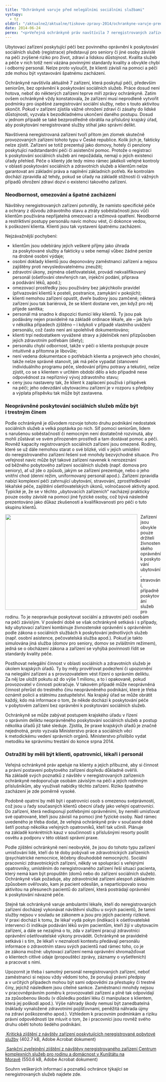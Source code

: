 ```yaml
---
title: "Ochránkyně varuje před nelegálními sociálními službami"
vystupy:
  - tz
oldUrl: "/aktualne2/aktualne/tiskove-zpravy-2014/ochrankyne-varuje-pred-nelegalnimi-socialnimi-sluzbami/"
date: 2014-06-24
perex: "<p>Veřejná ochránkyně práv navštívila 7 neregistrovaných zařízení poskytujících sociální služby a zjistila neodbornou péči, omezování klientů v pohybu, podávání léků podle uvážení personálu, zdravotní úkony prováděné nekvalifikovaným personálem a řadu dalších nedostatků, které v souhrnu představují špatné zacházení. Varuje proto veřejnost před nejrůznějšími ubytovacími zařízeními, která porušují zákon, nemají potřebná oprávnění, a přesto sociální a ošetřovatelskou péči poskytují.</p>"
---
```


<!-- imported from the old website -->

<p>Ubytovací zařízení poskytující péči bez povinného oprávnění k poskytování sociálních služeb (registrace) představují pro seniory či jiné osoby závislé na péči zvýšené riziko pro život, zdraví a lidskou důstojnost. Kvalita služeb a péče v nich totiž není vázána povinnými standardy kvality a obvykle chybí i odborný personál. Nelze proto vyloučit, že klienti závislí na pomoci a péči zde mohou být vystavováni špatnému zacházení. </p><p>Ochránkyně navštívila aktuálně 7 zařízení, která poskytují péči, především seniorům, bez oprávnění k poskytování sociálních služeb. Práce dosud není hotova, neboť do některých zařízení teprve míří zprávy ochránkyně. Zatím ovšem ochránkyně vždy konstatovala, že zařízení musí neprodleně vytvořit podmínky pro úspěšné zaregistrování sociální služby, nebo s touto aktivitou skončit. Pokud v zařízení zjistila vážné ohrožení zdraví či zásahy do lidské důstojnosti, vyzvala k bezodkladnému ukončení daného postupu. Dosud v jednom případě se také bezprostředně obrátila na příslušný krajský úřad, aby poskytování neregistrované služby stíhal jako správní delikt.</p><p>Navštívená neregistrovaná zařízení tvoří přitom jen zlomek skutečně provozovaných zařízení tohoto typu v České republice. Kolik jich je, fakticky nelze zjistit. Zařízení se totiž prezentují jako domovy, hotely či penziony poskytující nadstandardní péči či asistenční pomoc. Protože o registraci k poskytování sociálních služeb ani nepožádala, nemají o jejich existenci úřady přehled. Péče o klienty jde tedy mimo rámec jakékoli veřejné kontroly v oblasti poskytování sociálních a zdravotních služeb a klientům nelze garantovat ani základní práva a naplnění základních potřeb. Ke kontrolám dochází zpravidla až tehdy, pokud se úřady na základě stížností či vážných případů ohrožení zdraví dozví o existenci takového zařízení.</p><h3>Neodbornost, omezování a špatné zacházení</h3><p>Návštěvy neregistrovaných zařízení potvrdily, že namísto specifické péče a ochrany z důvodu zdravotního stavu a ztráty soběstačnosti jsou vůči klientům používána nepřijatelná omezovací a režimová opatření. Neodborné a restriktivní postupy personálu navíc mohou vést, či dokonce vedou, k poškození klienta. Klienti jsou tak vystaveni špatnému zacházení.</p><p>Nejzávažnější pochybení:</p><ul><li>klientům jsou odebírány jejich veškeré příjmy jako úhrada za poskytované služby a fakticky u sebe nemají vůbec žádné peníze na drobné osobní výdaje; </li><li>osobní doklady klientů jsou deponovány zaměstnanci zařízení a nejsou zajištěny proti nevysledovatelnému zneužití;</li><li>zdravotní úkony, zejména ošetřovatelské, provádí nekvalifikovaný personál (ošetřování otevřených ran, injekční podání, příprava a podávání léků, apod.);</li><li>omezovací prostředky jsou používány bez jakýchkoliv pravidel (přivazování klientů k posteli, postranice, zamykání v pokojích);</li><li>klienti nemohou zařízení opustit, dveře budovy jsou zamčené; některá zařízení jsou tak bariérová, že se klient dostane ven, jen když pro něj přijede sanitka; </li><li>personál má snadno k dispozici tlumicí léky klientů. Ty jsou pak podávány nejen pravidelně na základě ordinace lékaře, ale – jak bylo v několika případech zjištěno – i kdykoli v případě vlastního uvážení personálu, což často není ani spolehlivě dokumentováno;</li><li>klienti trpí nedostatkem vyvážené stravy a jídelníček není přizpůsoben jejich zdravotním potřebám (diety);</li><li>personálu chybí odbornost, takže v péči o klienta postupuje pouze intuitivně a přítomna je libovůle;</li><li>není vedena dokumentace o potřebách klienta a projevech jeho chování, takže nelze správně stanovit, jak má péče vypadat (stanovení individuálního programu péče, sledování příjmu potravy a tekutin), nelze zjistit, co se s klientem v určitém období dělo a kdo případně nese odpovědnost za nepříznivý vývoj zdravotního stavu;</li><li>ceny jsou nastaveny tak, že klient k zaplacení používá i příspěvek na péči; jeho odevzdání ubytovacímu zařízení je v rozporu s předpisy a výplata příspěvku tak může být zastavena.</li></ul><h3>Neoprávněné poskytování sociálních služeb může být i trestným činem</h3><p>Podle ochránkyně je důvodem rozvoje tohoto druhu podnikání nedostatek sociálních služeb a velká poptávka po nich. Síť pomoci seniorům, lidem s narušenou soběstačností či nemocným není dostatečně rozvinutá, aby mohli zůstávat ve svém přirozeném prostředí a tam dostávat pomoc a péči. Rovněž kapacity registrovaných sociálních zařízení jsou omezené. Rodiny, které se už dále nemohou starat o své blízké, vidí v jejich umístění do neregistrovaného zařízení řešení své mnohdy bezvýchodné situace. Pro veřejnost navíc může být takové zařízení navenek k nerozeznání od běžného pobytového zařízení sociálních služeb (např. domova pro seniory), ať už jde o způsob, jakým se zařízení prezentuje, nebo o jeho vnitřní chod (denní režim, uniformovaný personál apod.). Zařízení zpravidla nabízí komplexní péči zahrnující ubytování, stravování, zprostředkování lékařské péče, zajištění ošetřovatelských úkonů, volnočasové aktivity apod. Typické je, že se v těchto „ubytovacích zařízeních“ nacházejí prakticky pouze osoby závislé na pomoci jiné fyzické osoby, což bývá následně prezentováno jako důkaz zkušenosti a kvalifikovanosti pro péči o tuto skupinu klientů. </p><p><img src="/uploads-import/uploads/RTEmagicC_elderly.jpg.jpg" style="FLOAT: left; PADDING-RIGHT: 10px" height="309" width="428" alt="" />Zařízení jsou obvykle pouze držiteli živnostenského oprávnění k poskytování ubytování, stravování, případně poskytování služeb pro rodinu. To je neopravňuje poskytovat sociální a zdravotní péči osobám na péči závislým. V poslední době se však ochránkyně setkává i s případy, kdy ubytovací zařízení kombinuje živnostenské oprávnění s oprávněním podle zákona o sociálních službách k poskytování jednotlivých služeb (např. osobní asistence, pečovatelská služba apod.). Pokud je takto simulována jiná služba (domov pro seniory, domov se zvláštním režimem), jedná se o obcházení zákona a zařízení se vyhýbá povinnosti řídit se standardy kvality péče. </p><p>Postihovat nelegální činnost v oblasti sociálních a zdravotních služeb je úkolem krajských úřadů. Ty by měly prověřovat podezření či upozornění na nelegální zařízení a s provozovatelem vést řízení o správním deliktu. Za něj lze uložit pokutu až do výše 1 milionu, a to i opakovaně, pokud provozovatel v činnosti pokračuje. V takovém případě může neoprávněná činnost přerůst do trestného činu neoprávněného podnikání, které je třeba oznámit policii a státnímu zastupitelství. Na krajský úřad se může obrátit každý, kdo má informace o tom, že někde dochází k poskytování péče v pobytovém zařízení bez oprávnění k poskytování sociálních služeb.</p><p>Ochránkyně se může zabývat postupem krajského úřadu v řízení o správním deliktu neoprávněného poskytování sociálních služeb a postup několika úřadů již také sleduje. Zjistila, že praxe krajských úřadů je značně nejednotná, proto vyzvala Ministerstvo práce a sociálních věcí k metodickému vedení správních orgánů. Ministerstvo přislíbilo vydat metodiku ke správnímu trestání do konce srpna 2014.</p><h3>Ostražití by měli být klienti, opatrovníci, lékaři i personál</h3><p>Veřejná ochránkyně práv apeluje na klienty a jejich příbuzné, aby si činnost a právní postavení pobytového zařízení dopředu důkladně ověřili. Na základě svých poznatků z návštěv v neregistrovaných zařízeních ochránkyně nedoporučuje osobám závislým na péči a jejich rodinným příslušníkům, aby využívali nabídky těchto zařízení. Riziko špatného zacházení je zde poměrně vysoké.</p><p>Podobně opatrní by měli být i opatrovníci osob s omezenou svéprávností, což jsou u řady současných klientů obecní úřady jako veřejní opatrovníci. Do zařízení, která nedisponují potřebnými oprávněními, by neměli umisťovat své opatrované, kteří jsou závislí na pomoci jiné fyzické osoby. Nad rámec uvedeného je třeba dodat, že veřejná ochránkyně práv v současné době šetří postup několika veřejných opatrovníků, kteří tak učinili. Plánuje na základě konkrétních kauz v součinnosti s příslušnými resorty posílit osvětu a podporu v této oblasti správní praxe.</p><p>Podle zjištění ochránkyně není neobvyklé, že jsou do tohoto typu zařízení umisťováni lidé, kteří do té doby pobývali ve zdravotnických zařízeních (psychiatrické nemocnice, léčebny dlouhodobě nemocných). Sociální pracovníci zdravotnických zařízení, někdy ve spolupráci s veřejnými opatrovníky, umístěním do neregistrovaného zařízení řeší situaci pacienta, který nemá kam být propuštěn (domů nebo do zařízení sociálních služeb). Ochránkyně však požaduje, aby zdravotnické zařízení alespoň základním způsobem ověřovalo, kam je pacient odesílán, a neparticipovalo svou aktivitou na přesunech pacientů do zařízení, která postrádají oprávnění k poskytování návazné péče.</p><p>Stejně tak ochránkyně varuje ambulantní lékaře, kteří do neregistrovaných zařízení docházejí vykonávat návštěvní službu u svých pacientů, že tamní služby nejsou v souladu se zákonem a jsou pro jejich pacienty rizikové. V praxi dochází k tomu, že lékař vydá pokyn (indikaci) k ošetřovatelské intervenci či indikuje podávání léků svým pacientům, kteří žijí v ubytovacím zařízení, a dále se nezajímá o to, zda v zařízení pracují zdravotníci oprávnění ošetřovatelské výkony provádět. Ochránkyně se pravidelně setkává i s tím, že lékaři v neznalosti kontextu předávají personálu informace o zdravotním stavu svých pacientů nad rámec toho, co je ze zákona možné: ubytovací zařízení nemá oprávnění shromažďovat o klientech citlivé údaje (propouštěcí zprávy, záznamy o vyšetřeních) a pracovat s nimi.</p><p>Upozornit je třeba i samotný personál neregistrovaných zařízení, neboť zaměstnanci si nejsou vždy vědomi toho, že porušují právní předpisy a v určitých případech mohou být sami odpovědni za přestupky či trestné činy, jejichž následkem jsou citelné sankce. Zaměstnanci mnohdy nejsou v pracovněprávním poměru k provozovateli zařízení a plně tak odpovídají za způsobenou škodu (v důsledku podání léku či manipulace s klientem, která jej poškodí apod.). Výše náhrady škody nemusí být zanedbatelná (náklady vynaložené zdravotními pojišťovnami, peněžitá náhrada újmy na zdraví poškozeného apod.). Vzhledem k pracovním podmínkám a riziku právní odpovědnosti lze mluvit o tom, že i pracovníci jsou rovněž svého druhu obětí tohoto šedého podnikání.</p><p><a title="Otevření do nového okna" href="/uploads-importochrana_osob/ZARIZENI/Socialni_sluzby/Kriticka-zjisteni.pdf" target="_blank"><img alt="" src="https://test.ochrance.cz/typo3/ext/od_linkdesc/icons/pdf.gif" class="od_linkdesc_icon" /> Kritická zjištění z návštěv zařízení poskytujících neregistrované pobytové služby</a> (402.7 kB, Adobe Acrobat dokument)</p><p><a title="Otevření do nového okna" href="/uploads-importochrana_osob/ZARIZENI/Socialni_sluzby/Kunstat_ZZ.pdf" target="_blank"><img alt="" src="https://test.ochrance.cz/typo3/ext/od_linkdesc/icons/pdf.gif" class="od_linkdesc_icon" /> Sankční zveřejnění zjištění z návštěvy neregistrovaného zařízení Centrum komplexních služeb pro rodinu a domácnost v Kunštátu na Moravě</a> (550.6 kB, Adobe Acrobat dokument)</p><p>Souhrn veškerých informací a poznatků ochránce týkající se neregistrovaných služeb najdete zde.</p>
